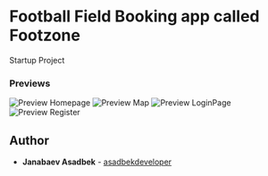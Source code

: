 # Football Field Booking app called Footzone
Startup Project

### Previews

![Preview Homepage](./preview/flutter_01.png)
![Preview Map](./preview/flutter_02.png)
![Preview LoginPage](./preview/flutter_03.png)
![Preview Register](./preview/flutter_04.png)


## Author

* **Janabaev Asadbek**  - [asadbekdeveloper](https://github.com/AsadbekDeveloper)